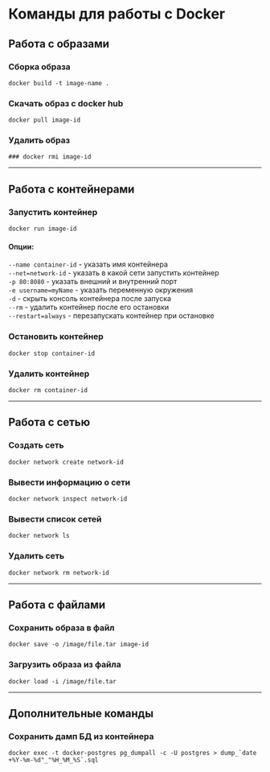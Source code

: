 # Команды для работы с Docker

## Работа с образами
### Сборка образа
```
docker build -t image-name .
```
### Скачать образ c docker hub
```
docker pull image-id
```
### Удалить образ
```
### docker rmi image-id
```

---
## Работа с контейнерами
### Запустить контейнер
```
docker run image-id
```
#### Опции:
``--name container-id`` - указать имя контейнера  
``--net=network-id`` - указать в какой сети запустить контейнер  
``-p 80:8080`` - указать внешний и внутренний порт  
``-e username=myName`` - указать переменную окружения  
``-d`` - скрыть консоль контейнера после запуска  
``--rm`` - удалить контейнер после его остановки  
``--restart=always`` - перезапускать контейнер при остановке

### Остановить контейнер
```
docker stop container-id
```
### Удалить контейнер
```
docker rm container-id
```

---
## Работа с сетью
### Создать сеть
```
docker network create network-id
```
### Вывести информацию о сети
```
docker network inspect network-id
```
### Вывести список сетей
```
docker network ls
```
### Удалить сеть
```
docker network rm network-id
```

---
## Работа с файлами
### Сохранить образа в файл
```
docker save -o /image/file.tar image-id
```
### Загрузить образа из файла
```
docker load -i /image/file.tar
```

---
## Дополнительные команды
### Сохранить дамп БД из контейнера
```
docker exec -t docker-postgres pg_dumpall -c -U postgres > dump_`date +%Y-%m-%d"_"%H_%M_%S`.sql
```